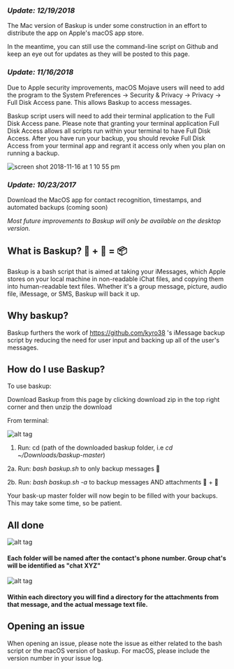 ### *Update: 12/19/2018* ###
The Mac version of Baskup is under some construction in an effort to distribute the app on Apple's macOS app store. 

In the meantime, you can still use the command-line script on Github and keep an eye out for updates as they will be posted to this page.

### *Update: 11/16/2018*
Due to Apple security improvements, macOS Mojave users will need to add the program to the System Preferences → Security & Privacy → Privacy → Full Disk Access pane. This allows Baskup to access messages.

Baskup script users will need to add their terminal application to the Full Disk Access pane. Please note that granting your terminal application Full Disk Access allows all scripts run within your terminal to have Full Disk Access. After you have run your backup, you should revoke Full Disk Access from your terminal app and regrant it access only when you plan on running a backup.

![screen shot 2018-11-16 at 1 10 55 pm](https://user-images.githubusercontent.com/5935411/48647550-2c7a0200-e9a1-11e8-832a-4500ea67e571.jpg)

### *Update: 10/23/2017*

Download the MacOS app for contact recognition, timestamps, and automated backups (coming soon)

*Most future improvements to Baskup will only be available on the desktop version.*

## What is Baskup? 📲 + 💬 = 📦

Baskup is a bash script that is aimed at taking your iMessages, which Apple stores on your local machine in non-readable iChat files, and copying them into human-readable text files.
Whether it's a group message, picture, audio file, iMessage, or SMS, Baskup will back it up.

## Why baskup? 

Baskup furthers the work of https://github.com/kyro38 's iMessage backup script by reducing the need for user input and backing up all of the user's messages. 

## How do I use Baskup? 

To use baskup:

Download Baskup from this page by clicking download zip in the top right corner and then unzip the download

From terminal:

![alt tag](https://cloud.githubusercontent.com/assets/5935411/8760632/23ce21b8-2cee-11e5-80d7-37c97505cd17.JPEG)

1. Run: cd (path of the downloaded baskup folder, i.e *cd ~/Downloads/baskup-master*)

2a. Run: *bash baskup.sh* to only backup messages 💬

2b. Run: *bash baskup.sh -a* to backup messages AND attachments 💬 + 📎

Your bask-up master folder will now begin to be filled with your backups. This may take some time, so be patient.

## All done
![alt tag](https://cloud.githubusercontent.com/assets/5935411/8760633/272d34c0-2cee-11e5-87c7-084d3bc8f21f.png)


#### Each folder will be named after the contact's phone number. Group chat's will be identified as "chat XYZ"

![alt tag](https://cloud.githubusercontent.com/assets/5935411/8760635/29201a04-2cee-11e5-9cc7-668b6a6e5ee0.png)

#### Within each directory you will find a directory for the attachments from that message, and the actual message text file. 

## Opening an issue

When opening an issue, please note the issue as either related to the bash script or the macOS version of baskup. For macOS, please include the version number in your issue log.
